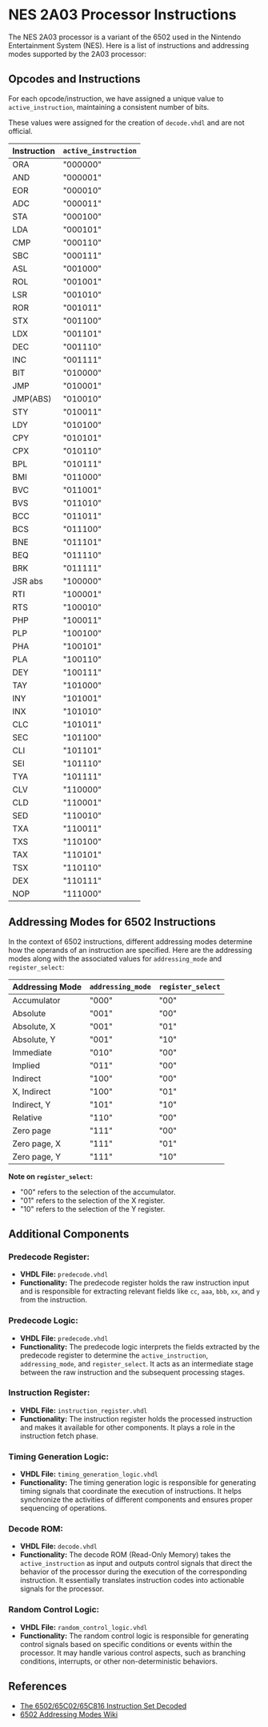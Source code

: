 # NES 2A03 Processor Instructions

The NES 2A03 processor is a variant of the 6502 used in the Nintendo Entertainment System (NES). Here is a list of instructions and addressing modes supported by the 2A03 processor:

## Opcodes and Instructions

For each opcode/instruction, we have assigned a unique value to `active_instruction`, maintaining a consistent number of bits.

These values were assigned for the creation of `decode.vhdl` and are not official.

| Instruction  | `active_instruction` |
|--------------|----------------------|
| ORA          | "000000"             |
| AND          | "000001"             |
| EOR          | "000010"             |
| ADC          | "000011"             |
| STA          | "000100"             |
| LDA          | "000101"             |
| CMP          | "000110"             |
| SBC          | "000111"             |
| ASL          | "001000"             |
| ROL          | "001001"             |
| LSR          | "001010"             |
| ROR          | "001011"             |
| STX          | "001100"             |
| LDX          | "001101"             |
| DEC          | "001110"             |
| INC          | "001111"             |
| BIT          | "010000"             |
| JMP          | "010001"             |
| JMP(ABS)     | "010010"             |
| STY          | "010011"             |
| LDY          | "010100"             |
| CPY          | "010101"             |
| CPX          | "010110"             |
| BPL          | "010111"             |
| BMI          | "011000"             |
| BVC          | "011001"             |
| BVS          | "011010"             |
| BCC          | "011011"             |
| BCS          | "011100"             |
| BNE          | "011101"             |
| BEQ          | "011110"             |
| BRK          | "011111"             |
| JSR abs      | "100000"             |
| RTI          | "100001"             |
| RTS          | "100010"             |
| PHP          | "100011"             |
| PLP          | "100100"             |
| PHA          | "100101"             |
| PLA          | "100110"             |
| DEY          | "100111"             |
| TAY          | "101000"             |
| INY          | "101001"             |
| INX          | "101010"             |
| CLC          | "101011"             |
| SEC          | "101100"             |
| CLI          | "101101"             |
| SEI          | "101110"             |
| TYA          | "101111"             |
| CLV          | "110000"             |
| CLD          | "110001"             |
| SED          | "110010"             |
| TXA          | "110011"             |
| TXS          | "110100"             |
| TAX          | "110101"             |
| TSX          | "110110"             |
| DEX          | "110111"             |
| NOP          | "111000"             |

## Addressing Modes for 6502 Instructions

In the context of 6502 instructions, different addressing modes determine how the operands of an instruction are specified. Here are the addressing modes along with the associated values for `addressing_mode` and `register_select`:

| Addressing Mode   | `addressing_mode` | `register_select` |
|-------------------|-------------------|-------------------|
| Accumulator       | "000"             | "00"              |
| Absolute          | "001"             | "00"              |
| Absolute, X       | "001"             | "01"              |
| Absolute, Y       | "001"             | "10"              |
| Immediate         | "010"             | "00"              |
| Implied           | "011"             | "00"              |
| Indirect          | "100"             | "00"              |
| X, Indirect       | "100"             | "01"              |
| Indirect, Y       | "101"             | "10"              |
| Relative          | "110"             | "00"              |
| Zero page         | "111"             | "00"              |
| Zero page, X      | "111"             | "01"              |
| Zero page, Y      | "111"             | "10"              |

**Note on `register_select`:**
- "00" refers to the selection of the accumulator.
- "01" refers to the selection of the X register.
- "10" refers to the selection of the Y register.

## Additional Components

### Predecode Register:

- **VHDL File:** `predecode.vhdl`
- **Functionality:** The predecode register holds the raw instruction input and is responsible for extracting relevant fields like `cc`, `aaa`, `bbb`, `xx`, and `y` from the instruction.

### Predecode Logic:

- **VHDL File:** `predecode.vhdl`
- **Functionality:** The predecode logic interprets the fields extracted by the predecode register to determine the `active_instruction`, `addressing_mode`, and `register_select`. It acts as an intermediate stage between the raw instruction and the subsequent processing stages.

### Instruction Register:

- **VHDL File:** `instruction_register.vhdl`
- **Functionality:** The instruction register holds the processed instruction and makes it available for other components. It plays a role in the instruction fetch phase.

### Timing Generation Logic:

- **VHDL File:** `timing_generation_logic.vhdl`
- **Functionality:** The timing generation logic is responsible for generating timing signals that coordinate the execution of instructions. It helps synchronize the activities of different components and ensures proper sequencing of operations.

### Decode ROM:

- **VHDL File:** `decode.vhdl`
- **Functionality:** The decode ROM (Read-Only Memory) takes the `active_instruction` as input and outputs control signals that direct the behavior of the processor during the execution of the corresponding instruction. It essentially translates instruction codes into actionable signals for the processor.

### Random Control Logic:

- **VHDL File:** `random_control_logic.vhdl`
- **Functionality:** The random control logic is responsible for generating control signals based on specific conditions or events within the processor. It may handle various control aspects, such as branching conditions, interrupts, or other non-deterministic behaviors.

## References

- [The 6502/65C02/65C816 Instruction Set Decoded](https://llx.com/Neil/a2/opcodes.html)
- [6502 Addressing Modes Wiki](https://wiki.cdot.senecacollege.ca/wiki/6502_Addressing_Modes)
